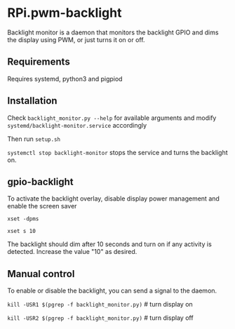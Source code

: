 # RPi.pwm-backlight

Backlight monitor is a daemon that monitors the backlight GPIO and dims the display using PWM, or just turns it on or off.

## Requirements

Requires systemd, python3 and pigpiod

## Installation

Check `backlight_monitor.py --help` for available arguments and modify `systemd/backlight-monitor.service` accordingly

Then run `setup.sh`

`systemctl stop backlight-monitor` stops the service and turns the backlight on.

## gpio-backlight

To activate the backlight overlay, disable display power management and enable the screen saver

`xset -dpms`

`xset s 10`

The backlight should dim after 10 seconds and turn on if any activity is detected. Increase the value "10" as desired.

## Manual control

To enable or disable the backlight, you can send a signal to the daemon.

`kill -USR1 $(pgrep -f backlight_monitor.py)` # turn display on

`kill -USR2 $(pgrep -f backlight_monitor.py)` # turn display off
